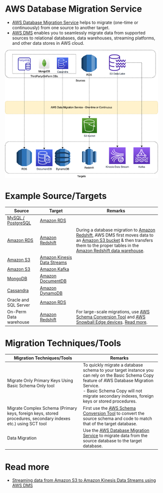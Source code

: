 # AWS Database Migration Service
- [AWS Database Migration Service](https://aws.amazon.com/dms/) helps to migrate (one-time or continuously) from one source to another target.
- [AWS DMS]() enables you to seamlessly migrate data from supported sources to relational databases, data warehouses, streaming platforms, and other data stores in AWS cloud.

![](AWSDMS.png)

# Example Source/Targets

| Source                                                                                             | Target                                                                                   | Remarks                                                                                                                                                                                                                                                                                                                                                                                    |
|----------------------------------------------------------------------------------------------------|------------------------------------------------------------------------------------------|--------------------------------------------------------------------------------------------------------------------------------------------------------------------------------------------------------------------------------------------------------------------------------------------------------------------------------------------------------------------------------------------|
| [MySQL / PostgreSQL](../../../../3_DatabaseServices/7_SQL-Databases/Readme.md)               | [Amazon RDS](../../../6_DatabaseServices/AmazonRDS/Readme.md)                                                     |                                                                                                                                                                                                                                                                                                                                                                                            |
| [Amazon RDS](../../../6_DatabaseServices/AmazonRDS/Readme.md)                                                               | [Amazon Redshift](../../StorageDBs/DataWarehouse/AmazonRedshift.md) | During a database migration to [Amazon Redshift](../../StorageDBs/DataWarehouse/AmazonRedshift.md), AWS DMS first moves data to an [Amazon S3 bucket](../../../7_StorageServices/3_ObjectStorageS3/Readme.md) & then transfers them to the proper tables in the [Amazon Redshift data warehouse](../../StorageDBs/DataWarehouse/AmazonRedshift.md). |
| [Amazon S3](../../../7_StorageServices/3_ObjectStorageS3/Readme.md)                                   | [Amazon Kinesis Data Streams](../../../5_MessageBrokerServices/AmazonKinesis/AmazonKinesisDataStreams.md) |                                                                                                                                                                                                                                                                                                                                                                                            |
| [Amazon S3](../../../7_StorageServices/3_ObjectStorageS3/Readme.md)                                   | [Amazon Kafka](../../../5_MessageBrokerServices/AmazonKinesis/AmazonKinesisDataStreams.md)                |                                                                                                                                                                                                                                                                                                                                                                                            |
| [MongoDB](../../../../3_DatabaseServices/10_Document-Databases/MongoDB.md)   | [Amazon DocumentDB](../../../6_DatabaseServices/AmazonDocumentDB.md)                                              |                                                                                                                                                                                                                                                                                                                                                                                            |
| [Cassandra](../../../../3_DatabaseServices/11_WideColumn-Databases/ApacheCasandra.md) | [Amazon DynamoDB](../../../6_DatabaseServices/AmazonDynamoDB/Readme.md)                                           |                                                                                                                                                                                                                                                                                                                                                                                            |
| Oracle and SQL Server                                                                              | [Amazon RDS](../../../6_DatabaseServices/AmazonRDS/Readme.md)                                                     |                                                                                                                                                                                                                                                                                                                                                                                            |
| On-Perm Data warehouse                                                                             | [Amazon Redshift](../../StorageDBs/DataWarehouse/AmazonRedshift.md) | For large-scale migrations, use [AWS Schema Conversion Tool](AWSSCT.md) and [AWS Snowball Edge devices](../../../14_DataTransferMigrationServices/AWSSnowFamily.md). [Read more](https://docs.aws.amazon.com/SchemaConversionTool/latest/userguide/agents.dw.html).                                                                                                                    |

# Migration Techniques/Tools

| Migration Techniques/Tools                                                                                    | Remarks                                                                                                                                                                                                                                      |
|---------------------------------------------------------------------------------------------------------------|----------------------------------------------------------------------------------------------------------------------------------------------------------------------------------------------------------------------------------------------|
| Migrate Only Primary Keys Using Basic Schema Only tool                                                        | To quickly migrate a database schema to your target instance you can rely on the Basic Schema Copy feature of AWS Database Migration Service.<br/>- Basic Schema Copy will not migrate secondary indexes, foreign keys or stored procedures. |
| Migrate Complex Schema (Primary keys, foreign keys, stored procedures, secondary indexes etc.) using SCT tool | First use the [AWS Schema Conversion Tool](AWSSCT.md) to convert the source schema and code to match that of the target database.                                                                                                            |
| Data Migration                                                                                                | Use the [AWS Database Migration Service]() to migrate data from the source database to the target database.                                                                                                                                  |

# Read more
- [Streaming data from Amazon S3 to Amazon Kinesis Data Streams using AWS DMS](https://aws.amazon.com/blogs/big-data/streaming-data-from-amazon-s3-to-amazon-kinesis-data-streams-using-aws-dms/)
